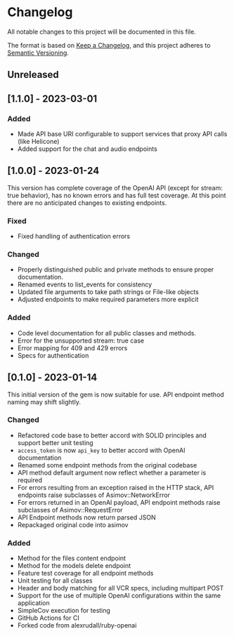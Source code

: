 # Changelog

All notable changes to this project will be documented in this file.

The format is based on [Keep a Changelog](https://keepachangelog.com/en/1.0.0/),
and this project adheres to [Semantic Versioning](https://semver.org/spec/v2.0.0.html).

## Unreleased

## [1.1.0] - 2023-03-01

### Added

- Made API base URI configurable to support services that proxy API calls (like Helicone)
- Added support for the chat and audio endpoints

## [1.0.0] - 2023-01-24

This version has complete coverage of the OpenAI API (except for stream: true behavior), has
no known errors and has full test coverage.  At this point there are no anticipated changes
to existing endpoints.

### Fixed

- Fixed handling of authentication errors

### Changed

- Properly distinguished public and private methods to ensure proper documentation.
- Renamed events to list_events for consistency
- Updated file arguments to take path strings or File-like objects
- Adjusted endpoints to make required parameters more explicit

### Added

- Code level documentation for all public classes and methods.
- Error for the unsupported stream: true case
- Error mapping for 409 and 429 errors
- Specs for authentication

## [0.1.0] - 2023-01-14

This initial version of the gem is now suitable for use.  API endpoint method naming may shift slightly.

### Changed

- Refactored code base to better accord with SOLID principles and support better unit testing
- `access_token` is now `api_key` to better accord with OpenAI documentation
- Renamed some endpoint methods from the original codebase
- API method default argument now reflect whether a parameter is required
- For errors resulting from an exception raised in the HTTP stack, API endpoints raise subclasses of Asimov::NetworkError
- For errors returned in an OpenAI payload, API endpoint methods raise subclasses of Asimov::RequestError
- API Endpoint methods now return parsed JSON
- Repackaged original code into asimov

### Added

- Method for the files content endpoint
- Method for the models delete endpoint
- Feature test coverage for all endpoint methods
- Unit testing for all classes
- Header and body matching for all VCR specs, including multipart POST
- Support for the use of multiple OpenAI configurations within the same application
- SimpleCov execution for testing
- GitHub Actions for CI
- Forked code from alexrudall/ruby-openai

